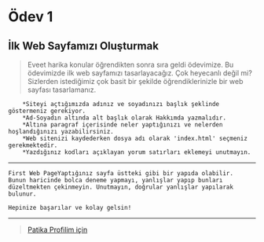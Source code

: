 # Ödev 1

## İlk Web Sayfamızı Oluşturmak

> Eveet harika konular öğrendikten sonra sıra geldi ödevimize. Bu ödevimizde ilk web sayfamızı tasarlayacağız. Çok heyecanlı değil mi? Sizlerden istediğimiz çok basit bir şekilde öğrendiklerinizle bir web sayfası tasarlamanız.

        *Siteyi açtığımızda adınız ve soyadınızı başlık şeklinde göstermeniz gerekiyor.
        *Ad-Soyadın altında alt başlık olarak Hakkımda yazmalıdır.
        *Altına paragraf içerisinde neler yaptığınızı ve nelerden hoşlandığınızı yazabilirsiniz.
        *Web sitenizi kaydederken dosya adı olarak 'index.html' seçmeniz gerekmektedir.
        *Yazdığınız kodları açıklayan yorum satırları eklemeyi unutmayın.

---

>

    First Web PageYaptığınız sayfa üstteki gibi bir yapıda olabilir.
    Bunun haricinde bolca deneme yapmayı, yanlışlar yapıp bunları düzeltmekten çekinmeyin. Unutmayın, doğrular yanlışlar yapılarak bulunur.

    Hepinize başarılar ve kolay gelsin!

<hr>

> <a href="https://app.patika.dev/emrevaljean" target="_blank">Patika Profilim için</a>
